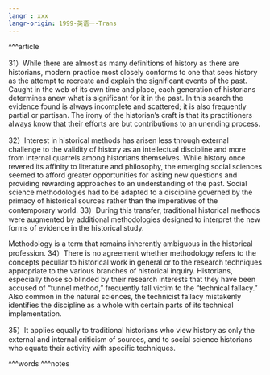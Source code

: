 ```yaml
---
langr : xxx
langr-origin: 1999-英语一-Trans
---
```


^^^article

31）While there are almost as many definitions of history as there are historians, modern practice most closely conforms to one that sees history as the attempt to recreate and explain the significant events of the past. Caught in the web of its own time and place, each generation of historians determines anew what is significant for it in the past. In this search the evidence found is always incomplete and scattered; it is also frequently partial or partisan. The irony of the historian’s craft is that its practitioners always know that their efforts are but contributions to an unending process.

32）Interest in historical methods has arisen less through external challenge to the validity of history as an intellectual discipline and more from internal quarrels among historians themselves. While history once revered its affinity to literature and philosophy, the emerging social sciences seemed to afford greater opportunities for asking new questions and providing rewarding approaches to an understanding of the past. Social science methodologies had to be adapted to a discipline governed by the primacy of historical sources rather than the imperatives of the contemporary world. 33）During this transfer, traditional historical methods were augmented by additional methodologies designed to interpret the new forms of evidence in the historical study.

Methodology is a term that remains inherently ambiguous in the historical profession. 34）There is no agreement whether methodology refers to the concepts peculiar to historical work in general or to the research techniques appropriate to the various branches of historical inquiry. Historians, especially those so blinded by their research interests that they have been accused of “tunnel method,” frequently fall victim to the “technical fallacy.” Also common in the natural sciences, the technicist fallacy mistakenly identifies the discipline as a whole with certain parts of its technical implementation.

35）It applies equally to traditional historians who view history as only the external and internal criticism of sources, and to social science historians who equate their activity with specific techniques.




^^^words
^^^notes